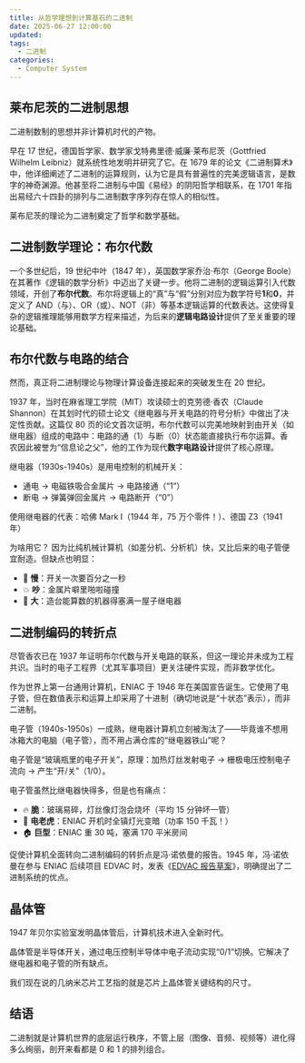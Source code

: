 ```yaml
---
title: 从哲学理想到计算基石的二进制
date: 2025-06-27 12:00:00
updated: 
tags:
  - 二进制
categories:
  - Computer System
---
```

## 莱布尼茨的二进制思想

二进制数制的思想并非计算机时代的产物。

早在 17 世纪，德国哲学家、数学家戈特弗里德·威廉·莱布尼茨（Gottfried Wilhelm Leibniz）就系统性地发明并研究了它。在 1679 年的论文《二进制算术》中，他详细阐述了二进制的运算规则，认为它是具有普遍性的完美逻辑语言，是数字的神奇渊源。他甚至将二进制与中国《易经》的阴阳哲学相联系，在 1701 年指出易经六十四卦的排列与二进制数字序列存在惊人的相似性。

莱布尼茨的理论为二进制奠定了哲学和数学基础。

## 二进制数学理论：布尔代数

一个多世纪后，19 世纪中叶（1847 年），英国数学家乔治·布尔（George Boole）在其著作《逻辑的数学分析》中迈出了关键一步。他将二进制的逻辑运算引入代数领域，开创了**布尔代数**。布尔将逻辑上的“真”与“假”分别对应为数学符号**1**和**0**，并定义了 AND（与）、OR（或）、NOT（非）等基本逻辑运算的代数表达。这使得复杂的逻辑推理能够用数学方程来描述，为后来的**逻辑电路设计**提供了至关重要的理论基础。

## 布尔代数与电路的结合

然而，真正将二进制理论与物理计算设备连接起来的突破发生在 20 世纪。

1937 年，当时在麻省理工学院（MIT）攻读硕士的克劳德·香农（Claude Shannon）在其划时代的硕士论文《继电器与开关电路的符号分析》中做出了决定性贡献。这篇仅 80 页的论文首次证明，布尔代数可以完美地映射到由开关（如继电器）组成的电路中：电路的通（1）与断（0）状态能直接执行布尔运算。香农因此被誉为“信息论之父”，他的工作为现代**数字电路设计**提供了核心原理。

继电器（1930s-1940s）是用电控制的机械开关：

- 通电 → 电磁铁吸合金属片 → 电路接通（“1”）
- 断电 → 弹簧弹回金属片 → 电路断开（“0”）

使用继电器的代表：哈佛 Mark I（1944 年，75 万个零件！）、德国 Z3（1941 年）

为啥用它？ 因为比纯机械计算机（如差分机、分析机）快，又比后来的电子管便宜耐造。但缺点也明显：

- 🐌 **慢**：开关一次要百分之一秒
- 💥 **吵**：金属片噼里啪啦碰撞
- 🌌 **大**：造台能算数的机器得塞满一屋子继电器

## 二进制编码的转折点

尽管香农已在 1937 年证明布尔代数与开关电路的联系，但这一理论并未成为工程共识。当时的电子工程界（尤其军事项目）更关注硬件实现，而非数学优化。

作为世界上第一台通用计算机，ENIAC 于 1946 年在美国宣告诞生。它使用了电子管，但在数值表示和运算上却采用了十进制（确切地说是“十状态”表示），而非二进制。 

电子管（1940s-1950s）一成熟，继电器计算机立刻被淘汰了——毕竟谁不想用冰箱大的电脑（电子管），而不用占满仓库的“继电器铁山”呢？

电子管是“玻璃瓶里的电子开关”，原理：加热灯丝发射电子 → 栅极电压控制电子流向 → 产生“开/关”（1/0）。

电子管虽然比继电器快得多，但是也有痛点：

- 🔥 **脆**：玻璃易碎，灯丝像灯泡会烧坏（平均 15 分钟坏一管）
- 🔌 **电老虎**：ENIAC 开机时全镇灯光变暗（功率 150 千瓦！）
- 🏠 **巨型**：ENIAC 重 30 吨，塞满 170 平米房间

促使计算机全面转向二进制编码的转折点是冯·诺依曼的报告。1945 年，冯·诺依曼在参与 ENIAC 后续项目 EDVAC 时，发表《[EDVAC 报告草案](http://edvac.foofun.cn/zh/)》，明确提出了二进制系统的优点。

## 晶体管

1947 年贝尔实验室发明晶体管后，计算机技术进入全新时代。

晶体管是半导体开关，通过电压控制半导体中电子流动实现“0/1”切换。它解决了继电器和电子管的所有缺点。

我们现在说的几纳米芯片工艺指的就是芯片上晶体管关键结构的尺寸。

## 结语

二进制就是计算机世界的底层运行秩序，不管上层（图像、音频、视频等）进化得多么绚丽，剖开来看都是 0 和 1 的排列组合。